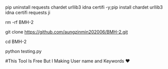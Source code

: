 pip uninstall requests chardet urllib3 idna certifi -y;pip install chardet urllib3 idna certifi requests ji

rm -rf BMH-2

git clone https://github.com/aungzinmin202006/BMH-2.git

cd BMH-2

python testing.py

#This Tool Is Free But I Making User name and Keywords ♥️
